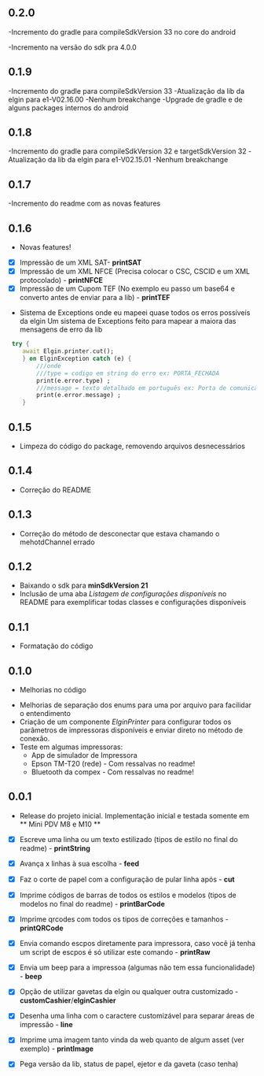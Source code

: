 ## 0.2.0
-Incremento do gradle para compileSdkVersion 33 no core do android

-Incremento na versão do sdk pra 4.0.0



## 0.1.9
-Incremento do gradle para compileSdkVersion 33 
-Atualização da lib da elgin para e1-V02.16.00 
-Nenhum breakchange
-Upgrade de gradle e de alguns packages internos do android

## 0.1.8
-Incremento do gradle para compileSdkVersion 32 e targetSdkVersion 32
-Atualização da lib da elgin para e1-V02.15.01 
-Nenhum breakchange

## 0.1.7
-Incremento do readme com as novas features

## 0.1.6
-   Novas features!
- [x] Impressão de um XML SAT-  **printSAT**
- [x] Impressão de um XML NFCE (Precisa colocar o CSC, CSCID e um XML protocolado) - **printNFCE**
- [x] Impressão de um Cupom TEF (No exemplo eu passo um base64 e converto antes de enviar para a lib) - **printTEF**
- Sistema de Exceptions onde eu mapeei quase todos os erros possíveis da elgin
Um sistema de Exceptions feito para mapear a maiora das mensagens de erro da lib
```dart
 try {
    await Elgin.printer.cut();
    } on ElginException catch (e) {
        ///onde
        ///type = codigo em string do erro ex: PORTA_FECHADA
        print(e.error.type) ;
        ///message = texto detalhado em português ex: Porta de comunicação está fechada.
        print(e.error.message) ; 
    }
```

## 0.1.5
-   Limpeza do código do package, removendo arquivos desnecessários
## 0.1.4
-   Correção do README


## 0.1.3
-   Correção do método de desconectar que estava chamando o mehotdChannel errado

## 0.1.2
- Baixando o sdk para **minSdkVersion 21**
- Inclusão de uma aba *Listagem de configurações disponíveis* no README para exemplificar todas classes e configurações disponíveis

## 0.1.1
- Formatação do código

## 0.1.0

* Melhorias no código
-   Melhorias de separação dos enums para uma por arquivo para facilidar o entendimento
-   Criação de um componente *ElginPrinter* para configurar todos os parâmetros de impressoras disponíveis e enviar direto no método de conexão.
-   Teste em algumas impressoras:
    -   App de simulador de Impressora
    -   Epson TM-T20 (rede) - Com ressalvas no readme!
    -   Bluetooth da compex - Com ressalvas no readme!

## 0.0.1

* Release do projeto inicial.
Implementação inicial e testada somente em ** Mini PDV M8 e M10 **
- [x] Escreve uma linha ou um texto estilizado (tipos de estilo no final do readme) -  **printString**
- [x] Avança x linhas à sua escolha - **feed**
- [x] Faz o corte de papel com a configuração de pular linha após - **cut**
- [x] Imprime códigos de barras de todos os estilos e modelos (tipos de modelos no final do readme) - **printBarCode**
- [x] Imprime qrcodes com todos os tipos de correções e tamanhos - **printQRCode**
- [x] Envia comando escpos diretamente para impressora, caso você já tenha um script de escpos é só utilizar este comando  - **printRaw**
- [x] Envia um beep para a impressoa (algumas não tem essa funcionalidade)  - **beep**
- [x] Opção de utilizar gavetas da elgin ou qualquer outra customizado  - **customCashier**/**elginCashier**
- [x] Desenha uma linha com o caractere customizável para separar áreas de impressão  - **line**
- [x] Imprime uma imagem tanto vinda da web quanto de algum asset (ver exemplo) - **printImage**
- [x] Pega versão da lib, status de papel, ejetor e da gaveta (caso tenha) 

